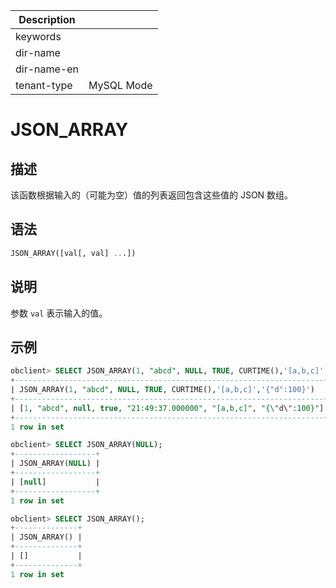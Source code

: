 | Description   |                 |
|---------------|-----------------|
| keywords      |                 |
| dir-name      |                 |
| dir-name-en   |                 |
| tenant-type   | MySQL Mode      |

# JSON_ARRAY

## 描述

该函数根据输入的（可能为空）值的列表返回包含这些值的 JSON 数组。

## 语法

```sql
JSON_ARRAY([val[, val] ...])
```

## 说明

参数 `val` 表示输入的值。

## 示例

```sql
obclient> SELECT JSON_ARRAY(1, "abcd", NULL, TRUE, CURTIME(),'[a,b,c]','{"d":100}');
+---------------------------------------------------------------------+
| JSON_ARRAY(1, "abcd", NULL, TRUE, CURTIME(),'[a,b,c]','{"d":100}')   |
+---------------------------------------------------------------------+
| [1, "abcd", null, true, "21:49:37.000000", "[a,b,c]", "{\"d\":100}"] |
+---------------------------------------------------------------------+
1 row in set

obclient> SELECT JSON_ARRAY(NULL);
+------------------+
| JSON_ARRAY(NULL) |
+------------------+
| [null]           |
+------------------+
1 row in set

obclient> SELECT JSON_ARRAY();
+--------------+
| JSON_ARRAY() |
+--------------+
| []           |
+--------------+
1 row in set
```

